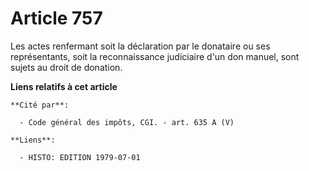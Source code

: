 # Article 757

Les actes renfermant soit la déclaration par le donataire ou ses représentants, soit la reconnaissance judiciaire d'un don
manuel, sont sujets au droit de donation.

**Liens relatifs à cet article**

	**Cité par**:

	  - Code général des impôts, CGI. - art. 635 A (V)

	**Liens**:

	  - HISTO: EDITION 1979-07-01
